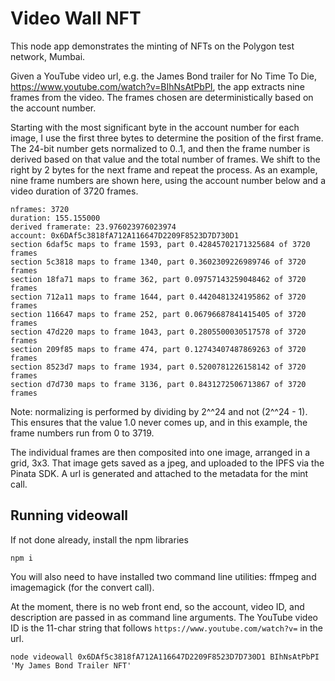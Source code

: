 # Video Wall NFT

This node app demonstrates the minting of NFTs on the Polygon test network, Mumbai.

Given a YouTube video url, e.g. the James Bond trailer for No Time To Die, https://www.youtube.com/watch?v=BIhNsAtPbPI, the app extracts nine frames from the video. The frames chosen are deterministically based on the account number.  

Starting with the most significant byte in the account number for each image, I use the first three bytes to determine the position of the first frame.  The 24-bit number gets normalized to 0..1, and then the frame number is derived based on that value and the total number of frames. We shift to the right by 2 bytes for the next frame and repeat the process.  As an example, nine frame numbers are shown here, using the account number below and a video duration of 3720 frames.
```
nframes: 3720
duration: 155.155000
derived framerate: 23.976023976023974
account: 0x6DAf5c3818fA712A116647D2209F8523D7D730D1
section 6daf5c maps to frame 1593, part 0.42845702171325684 of 3720 frames
section 5c3818 maps to frame 1340, part 0.3602309226989746 of 3720 frames
section 18fa71 maps to frame 362, part 0.09757143259048462 of 3720 frames
section 712a11 maps to frame 1644, part 0.4420481324195862 of 3720 frames
section 116647 maps to frame 252, part 0.06796687841415405 of 3720 frames
section 47d220 maps to frame 1043, part 0.2805500030517578 of 3720 frames
section 209f85 maps to frame 474, part 0.12743407487869263 of 3720 frames
section 8523d7 maps to frame 1934, part 0.5200781226158142 of 3720 frames
section d7d730 maps to frame 3136, part 0.8431272506713867 of 3720 frames
```
Note: normalizing is performed by dividing by 2^^24 and not (2^^24 - 1).  This ensures that the value 1.0 never comes up, and in this example, the frame numbers run from 0 to 3719.

The individual frames are then composited into one image, arranged in a grid, 3x3.  That image gets saved as a jpeg, and uploaded to the IPFS via the Pinata SDK.  A url is generated and attached to the metadata for the mint call.

## Running videowall

If not done already, install the npm libraries
```
npm i
```

You will also need to have installed two command line utilities:  ffmpeg and imagemagick (for the convert call).

At the moment, there is no web front end, so the account, video ID, and description are passed in as command line arguments.  The YouTube video ID is the 11-char string that follows `https://www.youtube.com/watch?v=` in the url. 

```
node videowall 0x6DAf5c3818fA712A116647D2209F8523D7D730D1 BIhNsAtPbPI 'My James Bond Trailer NFT'
```






